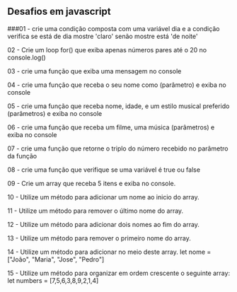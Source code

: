 ## Desafios em javascript
###01 - crie uma condição composta com uma variável dia e a condição verifica se está de dia mostre 'claro' senão mostre está 'de noite'

02 - Crie um loop for() que exiba apenas números pares até o 20 no console.log()


03 - crie uma função que exiba uma mensagem no console


04 - crie uma função que receba o seu nome como (parâmetro) e exiba no console


05 - crie uma função que receba nome, idade, e um estilo musical preferido (parâmetros) e exiba no console


06 - crie uma função que receba um filme, uma música (parâmetros) e exiba no console


07 - crie uma função que retorne o triplo do número recebido no parâmetro da função


08 - crie uma função que  verifique se uma  variável é true ou false


09 - Crie um array que receba 5 itens e exiba no console.


10 - Utilize um método para adicionar um nome ao inicio do array.


11 - Utilize um método para remover o último nome do array.


12 - Utilize um método para adicionar dois nomes ao fim do array.


13 - Utilize um método para remover o primeiro nome do array.


14 - Utilize um método para adicionar no meio deste array.
let nome = ["João",  "Maria",  "Jose",  "Pedro"]

15 - Utilize um método para organizar em ordem crescente o seguinte array:
 let numbers = [7,5,6,3,8,9,2,1,4]
